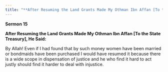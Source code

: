 ```yaml
---
title: "**After Resuming the Land Grants Made My Othman Ibn Affan [To the State Treasury], He Said:**" 
---
```

**Sermon 15**

**After Resuming the Land Grants Made My Othman Ibn Affan \[To the State Treasury\], He Said:**

By Allah\! Even if I had found that by such money women have been married or bondmaids have been purchased I would have resumed it because there is a wide scope in dispensation of justice and he who find it hard to act justly should find it harder to deal with injustice\.

